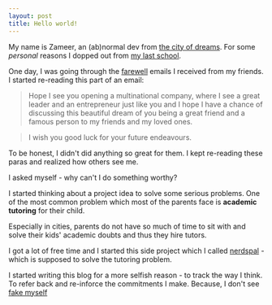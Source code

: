 ```yaml
---
layout: post
title: Hello world!
---
```


My name is Zameer, an (ab)normal dev from [the city of dreams](http://www.incredibleindia.org/travel/destination/mumbai/mumbai-introduction). For some *personal* reasons I dopped out from [my last school](http://www.nmims.edu/).

One day, I was going through the [farewell](http://www.quickmeme.com/meme/3u9r00) emails I received from my friends. I started re-reading this part of an email:


>Hope I see you opening a multinational company, where I see a great leader and an entrepreneur just like you and I hope I have a chance of discussing this beautiful dream of you being a great friend and a famous person to my friends and my loved ones.

>I wish you good luck for your future endeavours.

To be honest, I didn't did anything so great for them. I kept re-reading these paras and realized how others see me.

I asked myself - why can't I do something worthy?

I started thinking about a project idea to solve some serious problems. One of the most common problem which most of the parents face is **academic tutoring** for their child.

Especially in cities, parents do not have so much of time to sit with and solve their kids' academic doubts and thus they hire tutors.

I got a lot of free time and I started this side project which I called [nerdspal](https://nerdspal.com) - which is supposed to solve the tutoring problem.

I started writing this blog for a more selfish reason - to track the way I think. To refer back and re-inforce the commitments I make. Because, I don't see [fake myself](http://fakepreneur.me/)
